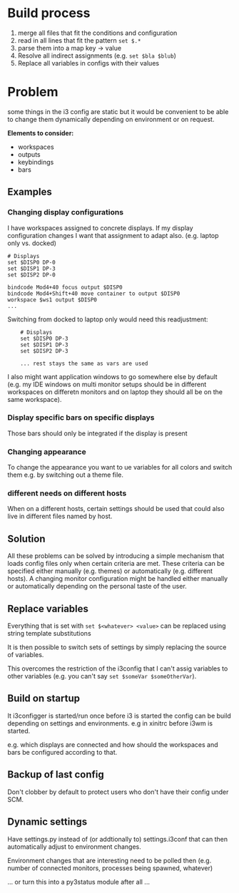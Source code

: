 # Build process

1. merge all files that fit the conditions and configuration
2. read in all lines that fit the pattern `set $.*`
3. parse them into a map key -> value
4. Resolve all indirect assignments (e.g. `set $bla $blub`)
5. Replace all variables in configs with their values

# Problem

some things in the i3 config are  static but it would be convenient to be able to change them dynamically depending on environment or on request.

**Elements to consider:**

* workspaces
* outputs
* keybindings
* bars

## Examples

### Changing display configurations

I have workspaces assigned to concrete displays. If my display configuration changes I want that assignment to adapt also. (e.g. laptop only vs. docked)

    # Displays
    set $DISP0 DP-0
    set $DISP1 DP-3
    set $DISP2 DP-0

    bindcode Mod4+40 focus output $DISP0
    bindcode Mod4+Shift+40 move container to output $DISP0
    workspace $ws1 output $DISP0
    ...

Switching from docked to laptop only would need this readjustment:

        # Displays
        set $DISP0 DP-3
        set $DISP1 DP-3
        set $DISP2 DP-3
        
        ... rest stays the same as vars are used

I also might want application windows to go somewhere else by default (e.g. my IDE windows on multi monitor setups should be in different workspaces on differetn monitors and on laptop they should all be on the same workspace).

### Display specific bars on specific displays

Those bars should only be integrated if the display is present

### Changing appearance

To change the appearance you want to ue variables for all colors and switch them e.g. by switching out a theme file.

### different needs on different hosts

When on a different hosts, certain settings should be used that could also live in different files named by host.

## Solution

All these problems can be solved by introducing a simple mechanism that loads config files only when certain criteria are met. These criteria can be specified either manually (e.g. themes) or automatically (e.g. different hosts). A changing monitor configuration might be handled either manually or automatically depending on the personal taste of the user.

## Replace variables

Everything that is set with `set $<whatever> <value>` can be replaced using string template substitutions

It is then possible to switch sets of settings by simply replacing the source of variables.

This overcomes the restriction of the i3config that I can't assig variables to other variables (e.g. you can't say `set $someVar $someOtherVar`).

## Build on startup

It i3configger is started/run once before i3 is started the config can be build depending on settings and environments. e.g in xinitrc before i3wm is started.

e.g. which displays are connected and how should the workspaces and bars be configured according to that.

## Backup of last config

Don't clobber by default to protect users who don't have their config under SCM.

## Dynamic settings

Have settings.py instead of (or addtionally to) settings.i3conf that can then automatically adjust to environment changes.

Environment changes that are interesting need to be polled then (e.g. number of connected monitors, processes being spawned, whatever)

... or turn this into a py3status module after all ...
